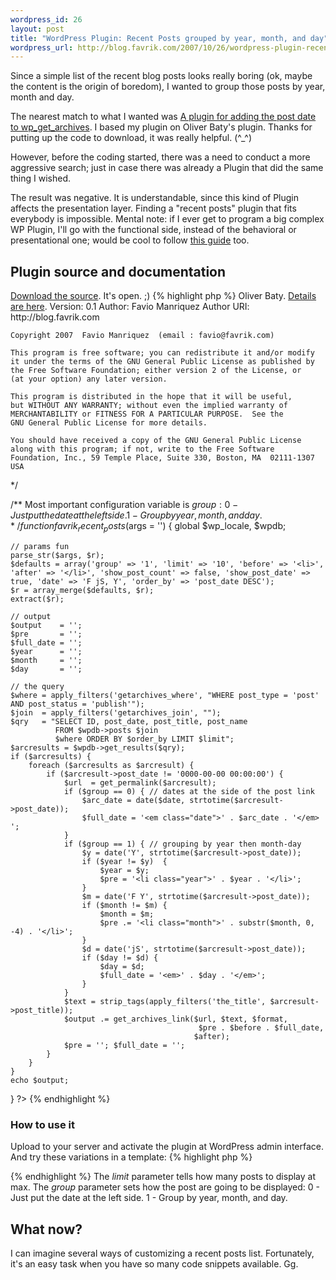 ```yaml
--- 
wordpress_id: 26
layout: post
title: "WordPress Plugin: Recent Posts grouped by year, month, and day"
wordpress_url: http://blog.favrik.com/2007/10/26/wordpress-plugin-recent-posts-grouped-by-date/
---
```

Since a simple list of the recent blog posts looks really boring (ok, maybe the content is the origin of boredom), I wanted to group those posts by year, month and day.

The nearest match to what I wanted was <a href="http://www.ardamis.com/2007/06/25/adding-the-post-date-to-wp_get_archives/">A plugin for adding the post date to wp_get_archives</a>.  I based my plugin on Oliver Baty's plugin. Thanks for putting up the code to download, it was really helpful. (^_^)

However, before the coding started, there was a need to conduct a more aggressive search; just in case there was already a Plugin that did the same thing I wished.  

<!--more-->

The result was negative. It is understandable, since this kind of Plugin affects the presentation layer. Finding a "recent posts" plugin that fits everybody is impossible. Mental note: if I ever get to program a big complex WP Plugin, I'll go with the functional side, instead of the behavioral or presentational one; would be cool to follow <a href="http://lorelle.wordpress.com/2007/02/06/a-love-letter-to-wordpress-plugin-authors/">this guide</a> too.

<h2>Plugin source and documentation</h2>
<a href="http://blog.favrik.com/examples/favrik-recent-posts.txt">Download the source</a>.  It's open. ;)
{% highlight php %}
<?php
/*
Plugin Name: favrik Recent Posts 
Plugin URI: http://blog.favrik.com/
Description: Display recent posts by date: 1) grouping by year, month,day, and 2) just the date at the left side of the title. Based on the work by <a href="http://www.ardamis.com">Oliver Baty</a>. <a href=" http://www.ardamis.com/2007/06/25/adding-the-post-date-to-wp_get_archives/">Details are here</a>.
Version: 0.1
Author: Favio Manriquez
Author URI: http://blog.favrik.com

    Copyright 2007  Favio Manriquez  (email : favio@favrik.com)

    This program is free software; you can redistribute it and/or modify
    it under the terms of the GNU General Public License as published by
    the Free Software Foundation; either version 2 of the License, or
    (at your option) any later version.

    This program is distributed in the hope that it will be useful,
    but WITHOUT ANY WARRANTY; without even the implied warranty of
    MERCHANTABILITY or FITNESS FOR A PARTICULAR PURPOSE.  See the
    GNU General Public License for more details.

    You should have received a copy of the GNU General Public License
    along with this program; if not, write to the Free Software
    Foundation, Inc., 59 Temple Place, Suite 330, Boston, MA  02111-1307  USA
*/

/**
 Most important configuration variable is $group:
 0      -       Just put the date at the left side.
 1      -       Group by year, month, and day.
*/
function favrik_recent_posts($args = '') {
	global $wp_locale, $wpdb;

    // params fun
    parse_str($args, $r);
    $defaults = array('group' => '1', 'limit' => '10', 'before' => '<li>', 'after' => '</li>', 'show_post_count' => false, 'show_post_date' => true, 'date' => 'F jS, Y', 'order_by' => 'post_date DESC');
	$r = array_merge($defaults, $r);
	extract($r);
    
    // output 
    $output    = '';
    $pre       = '';
    $full_date = '';
    $year      = '';
    $month     = '';
    $day       = '';
    
	// the query
	$where = apply_filters('getarchives_where', "WHERE post_type = 'post' AND post_status = 'publish'");
	$join  = apply_filters('getarchives_join', "");
    $qry   = "SELECT ID, post_date, post_title, post_name 
              FROM $wpdb->posts $join 
              $where ORDER BY $order_by LIMIT $limit";
	$arcresults = $wpdb->get_results($qry);
	if ($arcresults) {
		foreach ($arcresults as $arcresult) {
			if ($arcresult->post_date != '0000-00-00 00:00:00') {
				$url  = get_permalink($arcresult);
				if ($group == 0) { // dates at the side of the post link
                    $arc_date = date($date, strtotime($arcresult->post_date));
                    $full_date = '<em class="date">' . $arc_date . '</em> ';
                }
                if ($group == 1) { // grouping by year then month-day
                    $y = date('Y', strtotime($arcresult->post_date));
                    if ($year != $y)  {
                        $year = $y;
                        $pre = '<li class="year">' . $year . '</li>';
                    }
                    $m = date('F Y', strtotime($arcresult->post_date));
                    if ($month != $m) {
                        $month = $m;
                        $pre .= '<li class="month">' . substr($month, 0, -4) . '</li>';
                    } 
                    $d = date('jS', strtotime($arcresult->post_date));
                    if ($day != $d) {
                        $day = $d;
                        $full_date = '<em>' . $day . '</em>';
                    }
                }
                $text = strip_tags(apply_filters('the_title', $arcresult->post_title));
				$output .= get_archives_link($url, $text, $format, 
                                              $pre . $before . $full_date, 
                                             $after);
                $pre = ''; $full_date = '';
			}
		}
    }
    echo $output;
}
?>
{% endhighlight %}
<h3>How to use it</h3>
Upload to your server and activate the plugin at WordPress admin interface. And try these variations in a template:
{% highlight php %}
<ul id="recent-posts">
 <?php favrik_recent_posts('group=1&limit=5'); ?>
</ul>

<ul id="recent-posts">
 <?php favrik_recent_posts('group=0&limit=5'); ?>
</ul>
{% endhighlight %}
The <em>limit </em>parameter tells how many posts to display at max.  The <em>group </em>parameter sets how the  post are going to be displayed:
 0      -       Just put the date at the left side.
 1      -       Group by year, month, and day.

<h2>What now?</h2>
I can imagine several ways of customizing a recent posts list.  Fortunately, it's an easy task when you have so many code snippets available.  Gg.
